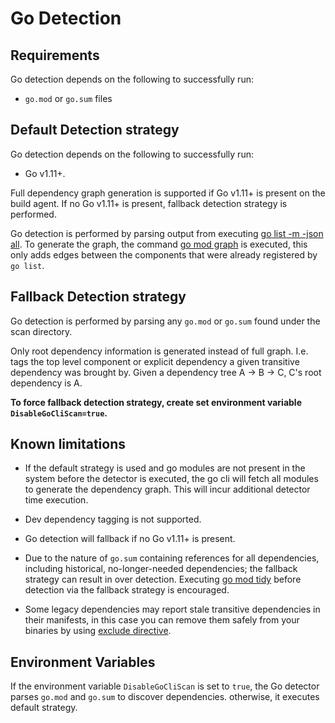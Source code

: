 # Go Detection

## Requirements

Go detection depends on the following to successfully run:

- `go.mod` or `go.sum` files

## Default Detection strategy

Go detection depends on the following to successfully run:

- Go v1.11+.

Full dependency graph generation is supported if Go v1.11+ is present on the build agent.
If no Go v1.11+ is present, fallback detection strategy is performed.

Go detection is performed by parsing output from executing [go list -m -json all](1). To generate the graph, the command [go mod graph](2) is executed, this only adds edges between the components that were already registered by `go list`.

## Fallback Detection strategy
Go detection is performed by parsing any `go.mod` or `go.sum` found under the scan directory.

Only root dependency information is generated instead of full graph.
I.e. tags the top level component or explicit dependency a given transitive dependency was brought by.
Given a dependency tree A -> B -> C, C's root dependency is A.

**To force fallback detection strategy, create set environment variable `DisableGoCliScan=true`.**

## Known limitations
- If the default strategy is used and go modules are not present in the system before the detector is executed, the go cli will fetch all modules to generate the dependency graph. This will incur additional detector time execution.

- Dev dependency tagging is not supported.

- Go detection will fallback if no Go v1.11+ is present.

- Due to the nature of `go.sum` containing references for all dependencies, including historical, no-longer-needed dependencies; the fallback strategy can result in over detection.
Executing [go mod tidy](https://go.dev/ref/mod#go-mod-tidy) before detection via the fallback strategy is encouraged.

- Some legacy dependencies may report stale transitive dependencies in their manifests, in this case you can remove them safely from your binaries by using [exclude directive](https://go.dev/doc/modules/gomod-ref#exclude).

## Environment Variables

If the environment variable `DisableGoCliScan` is set to `true`, the Go detector parses `go.mod` and `go.sum` to discover dependencies. otherwise, it executes default strategy.

[1]: https://go.dev/ref/mod#go-list-m
[2]: https://go.dev/ref/mod#go-mod-graph
